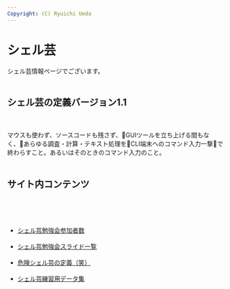 ```yaml
---
Copyright: (C) Ryuichi Ueda
---
```



# シェル芸
シェル芸情報ページでございます。<br />
<br />
<h2>シェル芸の定義バージョン1.1</h2><br />
<br />
マウスも使わず、ソースコードも残さず、GUIツールを立ち上げる間もなく、あらゆる調査・計算・テキスト処理をCLI端末へのコマンド入力一撃で終わらすこと。あるいはそのときのコマンド入力のこと。<br />
<br />
<h2>サイト内コンテンツ</h2><br />
<br />
<ul><br />
 <li><a href="http://blog.ueda.asia/?page_id=5567" title="シェル芸勉強会参加者数">シェル芸勉強会参加者数</a></li><br />
 <li><a href="http://blog.ueda.asia/?page_id=684" title="シェル芸勉強会スライド一覧">シェル芸勉強会スライド一覧</a></li><br />
 <li><a href="http://blog.ueda.asia/?page_id=3752" title="危険シェル芸の定義（笑）">危険シェル芸の定義（笑）</a></li><br />
 <li><a href="http://blog.ueda.asia/?page_id=5649" title="シェル芸練習用データ集">シェル芸練習用データ集</a></li><br />
</ul>
